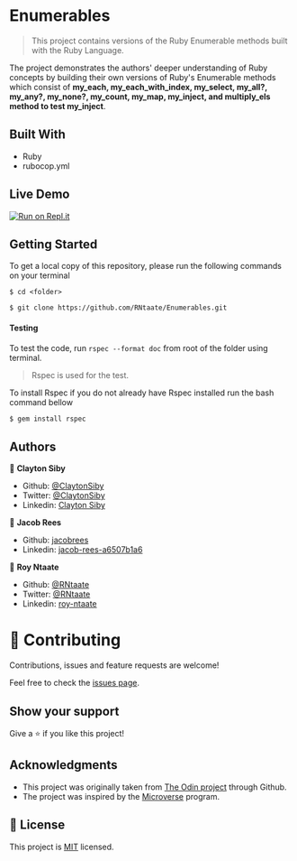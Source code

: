 # Enumerables
>This project contains versions of the Ruby Enumerable methods built with the Ruby Language.

The project demonstrates the authors' deeper understanding of Ruby concepts by building their own versions of Ruby's Enumerable methods which consist of **my_each, my_each_with_index, my_select, my_all?, my_any?, my_none?, my_count, my_map, my_inject, and multiply_els method to test my_inject**.

## Built With
- Ruby
- rubocop.yml

## Live Demo
[![Run on Repl.it](https://repl.it/badge/github/RNtaate/Enumerables)](https://repl.it/github/RNtaate/Enumerables) 

## Getting Started
To get a local copy of this repository, please run the following commands on your terminal

```
$ cd <folder>
```

```
$ git clone https://github.com/RNtaate/Enumerables.git
```

#### Testing

To test the code, run `rspec --format doc` from root of the folder using terminal.
> Rspec is used for the test.

To install Rspec if you do not already have Rspec installed run the bash command bellow
~~~bash
$ gem install rspec
~~~


## Authors

👤 **Clayton Siby**

- Github: [@ClaytonSiby](https://github.com/ClaytonSiby)
- Twitter: [@ClaytonSiby](https://twitter.com/ClaytonSiby)
- Linkedin: [Clayton Siby](https://www.linkedin.com/in/clayton-siby-48a8a0183/)

👤 **Jacob Rees**

- Github: [jacobrees](https://github.com/jacobrees)
- Linkedin: [jacob-rees-a6507b1a6](https://www.linkedin.com/in/jacob-rees-a6507b1a6/)

👤 **Roy Ntaate**

- Github: [@RNtaate](https://github.com/RNtaate)
- Twitter: [@RNtaate](https://twitter.com/RNtaate)
- Linkedin: [roy-ntaate](https://linkedin.com/in/roy-ntaate)


# 🤝 Contributing

Contributions, issues and feature requests are welcome!

Feel free to check the [issues page](https://github.com/RNtaate/Enumerables/issues).

## Show your support

Give a ⭐️ if you like this project!

## Acknowledgments

- This project was originally taken from [The Odin project](https://github.com/TheOdinProject/curriculum/blob/master/ruby_programming/archive/basic_ruby/project_advanced_building_blocks.md#project-2-enumerable-methods) through Github.
- The project was inspired by the [Microverse](https://www.microverse.org/) program.

## 📝 License

This project is [MIT](lic.url) licensed.
